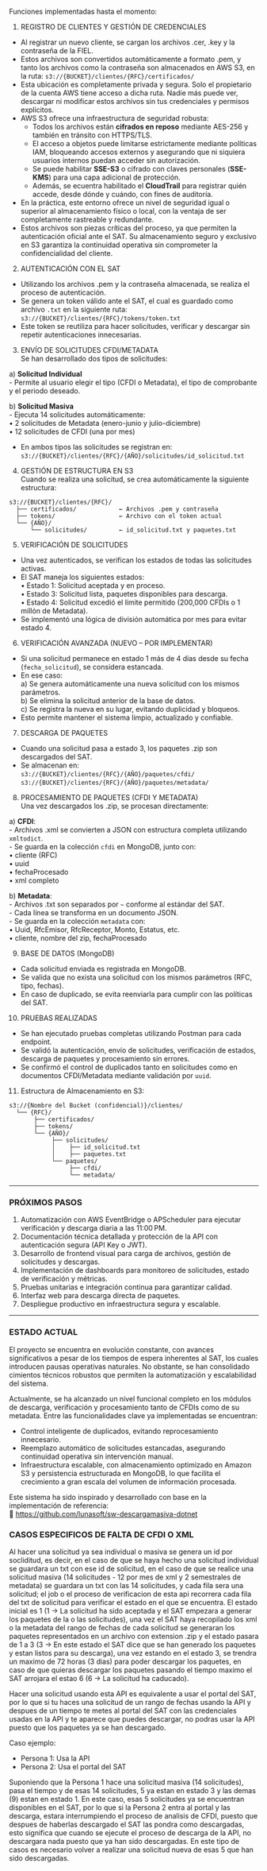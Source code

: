 Funciones implementadas hasta el momento:

1. REGISTRO DE CLIENTES Y GESTIÓN DE CREDENCIALES
- Al registrar un nuevo cliente, se cargan los archivos .cer, .key y la contraseña de la FIEL.
- Estos archivos son convertidos automáticamente a formato .pem, y tanto los archivos como la contraseña son almacenados en AWS S3, en la ruta:
  `s3://{BUCKET}/clientes/{RFC}/certificados/`
- Esta ubicación es completamente privada y segura. Solo el propietario de la cuenta AWS tiene acceso a dicha ruta.
  Nadie más puede ver, descargar ni modificar estos archivos sin tus credenciales y permisos explícitos.
- AWS S3 ofrece una infraestructura de seguridad robusta:
  - Todos los archivos están **cifrados en reposo** mediante AES-256 y también en tránsito con HTTPS/TLS.
  - El acceso a objetos puede limitarse estrictamente mediante políticas IAM, bloqueando accesos externos y asegurando que ni siquiera usuarios internos puedan acceder sin autorización.
  - Se puede habilitar **SSE-S3** o cifrado con claves personales (**SSE-KMS**) para una capa adicional de protección.
  - Además, se ecuentra habilitado el **CloudTrail** para registrar quién accede, desde dónde y cuándo, con fines de auditoría.
- En la práctica, este entorno ofrece un nivel de seguridad igual o superior al almacenamiento físico o local, con la ventaja de ser completamente rastreable y redundante.
- Estos archivos son piezas críticas del proceso, ya que permiten la autenticación oficial ante el SAT. Su almacenamiento seguro y exclusivo en S3 garantiza la continuidad operativa sin comprometer la confidencialidad del cliente.

2. AUTENTICACIÓN CON EL SAT
- Utilizando los archivos .pem y la contraseña almacenada, se realiza el proceso de autenticación.
- Se genera un token válido ante el SAT, el cual es guardado como archivo `.txt` en la siguiente ruta:
  `s3://{BUCKET}/clientes/{RFC}/tokens/token.txt`
- Este token se reutiliza para hacer solicitudes, verificar y descargar sin repetir autenticaciones innecesarias.

3. ENVÍO DE SOLICITUDES CFDI/METADATA  
Se han desarrollado dos tipos de solicitudes:

  a) **Solicitud Individual**  
     - Permite al usuario elegir el tipo (CFDI o Metadata), el tipo de comprobante y el periodo deseado.

  b) **Solicitud Masiva**  
     - Ejecuta 14 solicitudes automáticamente:  
         • 2 solicitudes de Metadata (enero-junio y julio-diciembre)  
         • 12 solicitudes de CFDI (una por mes)

- En ambos tipos las solicitudes se registran en:  
  `s3://{BUCKET}/clientes/{RFC}/{AÑO}/solicitudes/id_solicitud.txt`

4. GESTIÓN DE ESTRUCTURA EN S3  
Cuando se realiza una solicitud, se crea automáticamente la siguiente estructura:

```text
s3://{BUCKET}/clientes/{RFC}/
  ├── certificados/            ← Archivos .pem y contraseña
  ├── tokens/                  ← Archivo con el token actual
  └── {AÑO}/
      └── solicitudes/         ← id_solicitud.txt y paquetes.txt
```

5. VERIFICACIÓN DE SOLICITUDES
- Una vez autenticados, se verifican los estados de todas las solicitudes activas.
- El SAT maneja los siguientes estados:  
    • Estado 1: Solicitud aceptada y en proceso.  
    • Estado 3: Solicitud lista, paquetes disponibles para descarga.  
    • Estado 4: Solicitud excedió el límite permitido (200,000 CFDIs o 1 millón de Metadata).
- Se implementó una lógica de división automática por mes para evitar estado 4.

6. VERIFICACIÓN AVANZADA (NUEVO – POR IMPLEMENTAR)
- Si una solicitud permanece en estado 1 más de 4 días desde su fecha (`fecha_solicitud`), se considera estancada.
- En ese caso:  
   a) Se genera automáticamente una nueva solicitud con los mismos parámetros.  
   b) Se elimina la solicitud anterior de la base de datos.  
   c) Se registra la nueva en su lugar, evitando duplicidad y bloqueos.  
- Esto permite mantener el sistema limpio, actualizado y confiable.

7. DESCARGA DE PAQUETES
- Cuando una solicitud pasa a estado 3, los paquetes .zip son descargados del SAT.
- Se almacenan en:  
  `s3://{BUCKET}/clientes/{RFC}/{AÑO}/paquetes/cfdi/`  
  `s3://{BUCKET}/clientes/{RFC}/{AÑO}/paquetes/metadata/`

8. PROCESAMIENTO DE PAQUETES (CFDI Y METADATA)  
Una vez descargados los .zip, se procesan directamente:

  a) **CFDI**:  
     - Archivos .xml se convierten a JSON con estructura completa utilizando `xmltodict`.  
     - Se guarda en la colección `cfdi` en MongoDB, junto con:  
        • cliente (RFC)  
        • uuid  
        • fechaProcesado  
        • xml completo

  b) **Metadata**:  
     - Archivos .txt son separados por `~` conforme al estándar del SAT.  
     - Cada línea se transforma en un documento JSON.  
     - Se guarda en la colección `metadata` con:  
        • Uuid, RfcEmisor, RfcReceptor, Monto, Estatus, etc.  
        • cliente, nombre del zip, fechaProcesado

9. BASE DE DATOS (MongoDB)
- Cada solicitud enviada es registrada en MongoDB.
- Se valida que no exista una solicitud con los mismos parámetros (RFC, tipo, fechas).
- En caso de duplicado, se evita reenviarla para cumplir con las políticas del SAT.

10. PRUEBAS REALIZADAS
- Se han ejecutado pruebas completas utilizando Postman para cada endpoint.
- Se validó la autenticación, envío de solicitudes, verificación de estados, descarga de paquetes y procesamiento sin errores.
- Se confirmó el control de duplicados tanto en solicitudes como en documentos CFDI/Metadata mediante validación por `uuid`.

11. Estructura de Almacenamiento en S3:

```text
s3://{Nombre del Bucket (confidencial)}/clientes/
  └── {RFC}/
       ├── certificados/
       ├── tokens/
       └── {AÑO}/
            ├── solicitudes/
            │    ├── id_solicitud.txt
            │    ├── paquetes.txt
            └── paquetes/
                 ├── cfdi/
                 └── metadata/
```

---

### PRÓXIMOS PASOS
1. Automatización con AWS EventBridge o APScheduler para ejecutar verificación y descarga diaria a las 11:00 PM.  
2. Documentación técnica detallada y protección de la API con autenticación segura (API Key o JWT).  
3. Desarrollo de frontend visual para carga de archivos, gestión de solicitudes y descargas.  
4. Implementación de dashboards para monitoreo de solicitudes, estado de verificación y métricas.  
5. Pruebas unitarias e integración continua para garantizar calidad.  
6. Interfaz web para descarga directa de paquetes.  
7. Despliegue productivo en infraestructura segura y escalable.

---

### ESTADO ACTUAL
El proyecto se encuentra en evolución constante, con avances significativos a pesar de los tiempos de espera inherentes al SAT, los cuales introducen pausas operativas naturales. No obstante, se han consolidado cimientos técnicos robustos que permiten la automatización y escalabilidad del sistema.

Actualmente, se ha alcanzado un nivel funcional completo en los módulos de descarga, verificación y procesamiento tanto de CFDIs como de su metadata. Entre las funcionalidades clave ya implementadas se encuentran:

- Control inteligente de duplicados, evitando reprocesamiento innecesario.  
- Reemplazo automático de solicitudes estancadas, asegurando continuidad operativa sin intervención manual.  
- Infraestructura escalable, con almacenamiento optimizado en Amazon S3 y persistencia estructurada en MongoDB, lo que facilita el crecimiento a gran escala del volumen de información procesada.

Este sistema ha sido inspirado y desarrollado con base en la implementación de referencia:  
🔗 https://github.com/lunasoft/sw-descargamasiva-dotnet


### CASOS ESPECIFICOS DE FALTA DE CFDI O XML
Al hacer una solicitud ya sea individual o masiva se genera un id por socliditud, es decir, en el caso de que se haya hecho una solicitud individual se guardara un txt con ese
id de solicitud, en el caso de que se realice una solicitud masiva (14 solicitudes - 12 por mes de xml y 2 semestrales de metadata) se guardara un txt con las 14 solicitudes, y cada fila sera una solicitud; el job o el proceso de verificacion de esta api recorrera cada fila del txt de solicitud para verificar el estado en el que se encuentra. El estado inicial es 1 (1 -> La solicitud ha sido aceptada y el SAT empezara a generar los paquetes de la o las solicitudes), una vez el SAT haya recopilado los xml o la metadata del rango de fechas de cada solicitud se generaran los paquetes representados en un archivo con extension .zip y el estado pasara de 1 a 3 (3 -> En este estado el SAT dice que se han generado los paquetes y estan listos para su descarga), una vez estando en el estado 3, se trendra un maximo de 72 horas (3 dias) para poder descargar los paquetes, en caso de que quieras descargar los paquetes pasando el tiempo maximo el SAT arrojara el estao 6 (6 -> La solicitud ha caducado). 

Hacer una solicitud usando esta API es equivalente a usar el portal del SAT, por lo que si tu haces una solicitud de un rango de fechas usando la API y despues de un tiempo te metes al portal del SAT con las credenciales usadas en la API y te aparece que puedes descargar, no podras usar la API puesto que los paquetes ya se han descargado.

Caso ejemplo:
- Persona 1: Usa la API
- Persona 2: Usa el portal del SAT

Suponiendo que la Persona 1 hace una solicitud masiva (14 solicitudes), pasa el tiempo y de esas 14 solicitudes, 5 ya estan en estado 3 y las demas (9) estan en estado 1. En este caso, esas 5 solicitudes ya se encuentran disponibles en el SAT, por lo que si la Persona 2 entra al portal y las descarga, estara interrumpiendo el proceso de analisis de CFDI, puesto que despues de haberlas descargado el SAT las pondra como descargadas, esto significa que cuando se ejecute el proceso de descarga de la API, no descargara nada puesto que ya han sido descargadas. En este tipo de casos es necesario volver a realizar una solicitud nueva de esas 5 que han sido descargadas.
